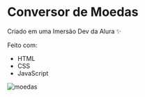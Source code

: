 # Conversor de Moedas

Criado em uma Imersão Dev da Alura ✨

Feito com:
 - HTML
 - CSS
 - JavaScript

![moedas](https://user-images.githubusercontent.com/108961361/209578471-828c01d8-c8d6-4e16-ac0e-31ad051a31bc.png)
